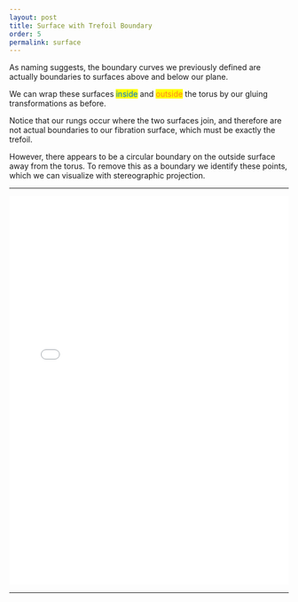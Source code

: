 ```yaml
---
layout: post
title: Surface with Trefoil Boundary
order: 5
permalink: surface
---
```


As naming suggests, the boundary curves we previously defined are actually boundaries to surfaces above and below our plane.

We can wrap these surfaces <mark style="color:#0074D9">inside</mark> and <mark style="color:#FF851B">outside</mark> the torus by our gluing transformations as before.

Notice that our rungs occur where the two surfaces join, and therefore are not actual boundaries to our fibration surface, which must be exactly the trefoil.

However, there appears to be a circular boundary on the outside surface away from the torus. To remove this as a boundary we identify these points, which we can visualize with stereographic projection.



<hr>
<iframe src="{{site.baseurl}}/visuals/surface.html" width="100%" height="700px" seamless frameBorder="0" scrolling="no"></iframe>
<hr>